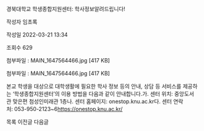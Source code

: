 경북대학교 학생종합지원센터: 학사정보알려드립니다!



작성자
임초록


작성일
2022-03-21 13:34


조회수
629


첨부파일 : MAIN\_1647564466.jpg [417 KB]  

첨부파일 : MAIN\_1647564466.jpg [417 KB]


﻿﻿﻿﻿﻿﻿﻿﻿﻿﻿﻿﻿﻿﻿본교 학생을 대상으로 대학생활에 필요한 학사 정보 등의 안내, 상담 등 서비스를 제공하는 ‘학생종합지원센터’의 이용 방법을 다음과 같이 안내합니다.가. 센터 위치: 중앙도서관 맞은편 첨성인미래관 1층나. 센터 홈페이지: onestop.knu.ac.kr다. 센터 연락처: 053-950-2123~6﻿﻿﻿https://onestop.knu.ac.kr/





목록
이전글
다음글





